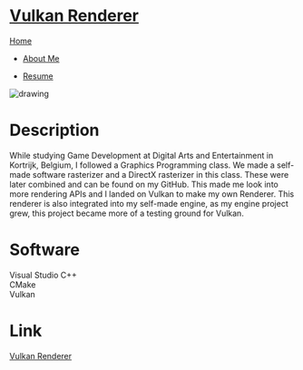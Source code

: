 <link href="../../Content/StyleSheet.css" rel="stylesheet"/> 

# <a href="https://github.com/DaanDemaecker/VulkanRenderer" target="_blank">Vulkan Renderer</a>

<div class="nav-bar">
  <md-block>

<a href="../../">Home</a>
- <a href="../../AboutMe/">About Me</a>
- <a href="../../Resume/">Resume</a>

  </md-block>
</div>

<img src="../../Content/VulkanRenderer3D.gif" alt="drawing"/>

# Description
While studying Game Development at Digital Arts and Entertainment in Kortrijk, Belgium, I followed a Graphics Programming class. We made a self-made software rasterizer and a DirectX rasterizer in this class. These were later combined and can be found on my GitHub.
This made me look into more rendering APIs and I landed on Vulkan to make my own Renderer.
This renderer is also integrated into my self-made engine, as my engine project grew, this project became more of a testing ground for Vulkan.

# Software
Visual Studio C++  
CMake  
Vulkan


# Link
<a href="https://github.com/DaanDemaecker/VulkanRenderer" target="_blank">Vulkan Renderer</a>